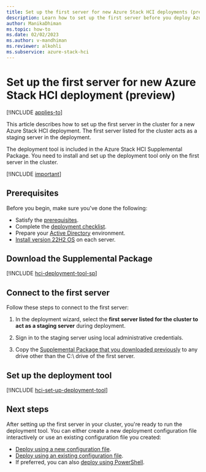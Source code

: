 ```yaml
--- 
title: Set up the first server for new Azure Stack HCI deployments (preview) 
description: Learn how to set up the first server before you deploy Azure Stack HCI (preview).
author: ManikaDhiman
ms.topic: how-to
ms.date: 02/02/2023
ms.author: v-mandhiman
ms.reviewer: alkohli
ms.subservice: azure-stack-hci
---
```


# Set up the first server for new Azure Stack HCI deployment (preview)

[!INCLUDE [applies-to](../../includes/hci-applies-to-supplemental-package.md)]

This article describes how to set up the first server in the cluster for a new Azure Stack HCI deployment. The first server listed for the cluster acts as a staging server in the deployment.

The deployment tool is included in the Azure Stack HCI Supplemental Package. You need to install and set up the deployment tool only on the first server in the cluster.

[!INCLUDE [important](../../includes/hci-preview.md)]

## Prerequisites

Before you begin, make sure you've done the following:

- Satisfy the [prerequisites](deployment-tool-prerequisites.md).
- Complete the [deployment checklist](deployment-tool-checklist.md).
- Prepare your [Active Directory](deployment-tool-active-directory.md) environment.
- [Install version 22H2 OS](deployment-tool-install-os.md) on each server.

## Download the Supplemental Package

[!INCLUDE [hci-deployment-tool-sp](../../includes/hci-deployment-tool-sp.md)]

## Connect to the first server

Follow these steps to connect to the first server:

1. In the deployment wizard, select the **first server listed for the cluster to act as a staging server** during deployment.

1. Sign in to the staging server using local administrative credentials.

1. Copy the [Supplemental Package that you downloaded previously](#download-the-supplemental-package) to any drive other than the C:\ drive of the first server.

## Set up the deployment tool

[!INCLUDE [hci-set-up-deployment-tool](../../includes/hci-set-up-deployment-tool.md)]

## Next steps

After setting up the first server in your cluster, you're ready to run the deployment tool. You can either create a new deployment configuration file interactively or use an existing configuration file you created:

- [Deploy using a new configuration file](deployment-tool-new-file.md).
- [Deploy using an existing configuration file](deployment-tool-existing-file.md).
- If preferred, you can also [deploy using PowerShell](deployment-tool-powershell.md).